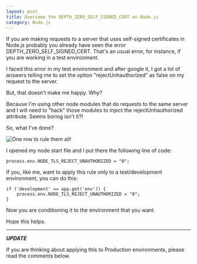 ```yaml
---
layout: post
title: Overcome the DEPTH_ZERO_SELF_SIGNED_CERT on Node.js
category: Node.js
---
```


If you are making requests to a server that uses self-signed certificates in Node.js probably you already have seen the error DEPTH\_ZERO\_SELF\_SIGNED\_CERT.
That's an usual error, for instance, if you are working in a test environment.

I faced this error in my test environment and after google it, I got a lot of answers telling me to set the option "rejectUnhauthorized" as false on my request to the server.

But, that doesn't make me happy. Why?

<!--excerpt-->

Because I'm using other node modules that do requests to the same server and I will need to "hack" those modules to inject the rejectUnhauthorized attribute. Seems boring isn't it?!

So, what I've done?

![One row to rule them all!](/images/overcome-the-depth_zero_self_signed_cert-on-nodejs-one-row-to-rule-them-all.jpg)

I opened my node start file and I put there the following line of code:

    process.env.NODE_TLS_REJECT_UNAUTHORIZED = "0";

If you, like me, want to apply this rule only to a test/development environment, you can do this:

    if ('development' == app.get('env')) {
        process.env.NODE_TLS_REJECT_UNAUTHORIZED = "0";
    }

Now you are conditioning it to the environment that you want.

Hope this helps.

-------------------
***UPDATE***

If you are thinking about applying this to Production environments, please read the comments below.
